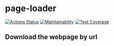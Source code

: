 # page-loader

[![Actions Status](https://github.com/PavelDeuce/backend-project-lvl3/workflows/hexlet-check/badge.svg)](https://github.com/PavelDeuce/backend-project-lvl3/actions)
[![Maintainability](https://api.codeclimate.com/v1/badges/f1cfb872319ec420cf31/maintainability)](https://codeclimate.com/github/PavelDeuce/backend-project-lvl3/maintainability)
[![Test Coverage](https://api.codeclimate.com/v1/badges/f1cfb872319ec420cf31/test_coverage)](https://codeclimate.com/github/PavelDeuce/backend-project-lvl3/test_coverage)

## Download the webpage by url

